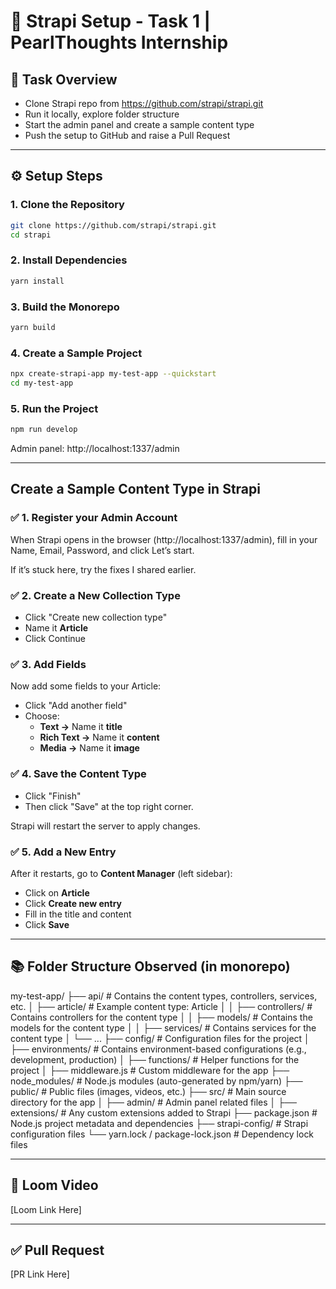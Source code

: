 
# 🚀 Strapi Setup - Task 1 | PearlThoughts Internship

## 📌 Task Overview
- Clone Strapi repo from https://github.com/strapi/strapi.git
- Run it locally, explore folder structure
- Start the admin panel and create a sample content type
- Push the setup to GitHub and raise a Pull Request

---

## ⚙️ Setup Steps

### 1. Clone the Repository
```bash
git clone https://github.com/strapi/strapi.git
cd strapi
```

### 2. Install Dependencies
```bash
yarn install
```

### 3. Build the Monorepo
```bash
yarn build
```

### 4. Create a Sample Project
```bash
npx create-strapi-app my-test-app --quickstart
cd my-test-app
```

### 5. Run the Project
```bash
npm run develop
```

Admin panel: http://localhost:1337/admin

---

## Create a Sample Content Type in Strapi

### ✅ 1. Register your Admin Account
When Strapi opens in the browser (http://localhost:1337/admin), fill in your Name, Email, Password, and click Let’s start.

If it’s stuck here, try the fixes I shared earlier.

### ✅ 2. Create a New Collection Type
- Click "Create new collection type"
- Name it **Article**
- Click Continue

### ✅ 3. Add Fields
Now add some fields to your Article:
- Click "Add another field"
- Choose:
  - **Text →** Name it **title**
  - **Rich Text →** Name it **content**
  - **Media →** Name it **image**

### ✅ 4. Save the Content Type
- Click "Finish"
- Then click "Save" at the top right corner.

Strapi will restart the server to apply changes.

### ✅ 5. Add a New Entry
After it restarts, go to **Content Manager** (left sidebar):
- Click on **Article**
- Click **Create new entry**
- Fill in the title and content
- Click **Save**

---

## 📚 Folder Structure Observed (in monorepo)
my-test-app/ ├── api/ # Contains the content types, controllers, services, etc. │ ├── article/ # Example content type: Article │ │ ├── controllers/ # Contains controllers for the content type │ │ ├── models/ # Contains the models for the content type │ │ ├── services/ # Contains services for the content type │ └── ... ├── config/ # Configuration files for the project │ ├── environments/ # Contains environment-based configurations (e.g., development, production) │ ├── functions/ # Helper functions for the project │ ├── middleware.js # Custom middleware for the app ├── node_modules/ # Node.js modules (auto-generated by npm/yarn) ├── public/ # Public files (images, videos, etc.) ├── src/ # Main source directory for the app │ ├── admin/ # Admin panel related files │ ├── extensions/ # Any custom extensions added to Strapi ├── package.json # Node.js project metadata and dependencies ├── strapi-config/ # Strapi configuration files └── yarn.lock / package-lock.json # Dependency lock files

---

## 🎥 Loom Video
[Loom Link Here]

---

## ✅ Pull Request
[PR Link Here]

